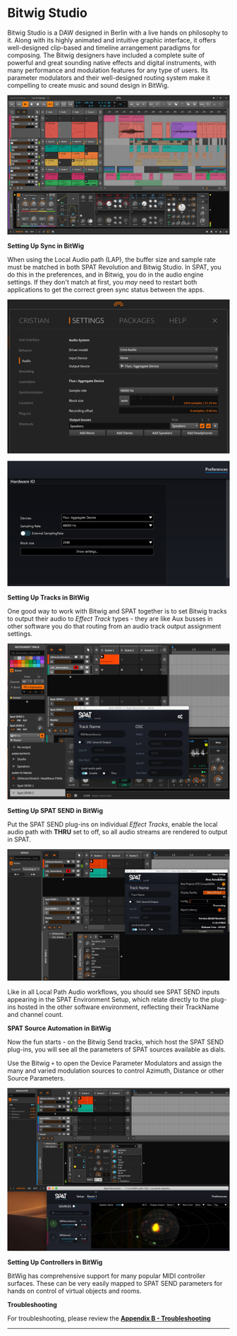 # Bitwig Studio

Bitwig Studio is a DAW designed in Berlin with a live hands on philosophy to it.
Along with its highly animated and intuitive graphic interface, it offers well-designed clip-based and timeline arrangement paradigms for composing. 
The Bitwig designers have included a complete suite of powerful and great sounding native effects and digital instruments, with many performance and modulation features for any type of users. 
Its parameter modulators and their well-designed routing system make it compelling to create music and sound design in BitWig.

![](include/SpatRevolution_UserGuide_-265.png)


**Setting Up Sync in BitWig**

When using the Local Audio path (LAP), the buffer size and sample rate must be matched in both SPAT Revolution and Bitwig Studio. 
In SPAT, you do this in the preferences, and in Bitwig, you do in the audio engine settings. 
If they don't match at first, you _may_ need to restart  both applications to get the correct green sync status between the apps.

![](include/SpatRevolution_UserGuide_-266.jpg)

![](include/SpatRevolution_UserGuide_-268.png)

**Setting Up Tracks in BitWig**

One good way to work with Bitwig and SPAT together is to set Bitwig tracks to output their audio to _Effect Track_ types - they are like Aux busses in other software you do that routing from an audio track output assignment settings.

![](include/SpatRevolution_UserGuide_-270.jpg)

**Setting Up SPAT SEND in BitWig**

Put the SPAT SEND plug-ins on individual _Effect Tracks_, enable the local audio path with **THRU** set to off, so all audio streams are rendered to output in SPAT.

![](include/SpatRevolution_UserGuide_-272.jpg)

Like in all Local Path Audio workflows, you should see SPAT SEND inputs appearing in the SPAT Environment Setup, which relate directly to the plug-ins hosted in the other software environment, reflecting their TrackName and channel count.


**SPAT Source Automation in BitWig**

Now the fun starts - on the Bitwig Send tracks, which host the SPAT SEND plug-ins, you will see all the parameters of SPAT sources available as dials. 

Use the Bitwig <code>+</code> to open the Device Parameter Modulators and assign the many and varied modulation sources to control Azimuth, Distance or other Source Parameters.

![](include/SpatRevolution_UserGuide_-274.jpg)

**Setting Up Controllers in BitWig**

BitWig has comprehensive support for many popular MIDI controller surfaces.
These can be very easily mapped to SPAT SEND parameters for hands on control of virtual objects and rooms.


**Troubleshooting**

For troubleshooting, please review the **[Appendix B - Troubleshooting](Appendix_B.md)**

---
